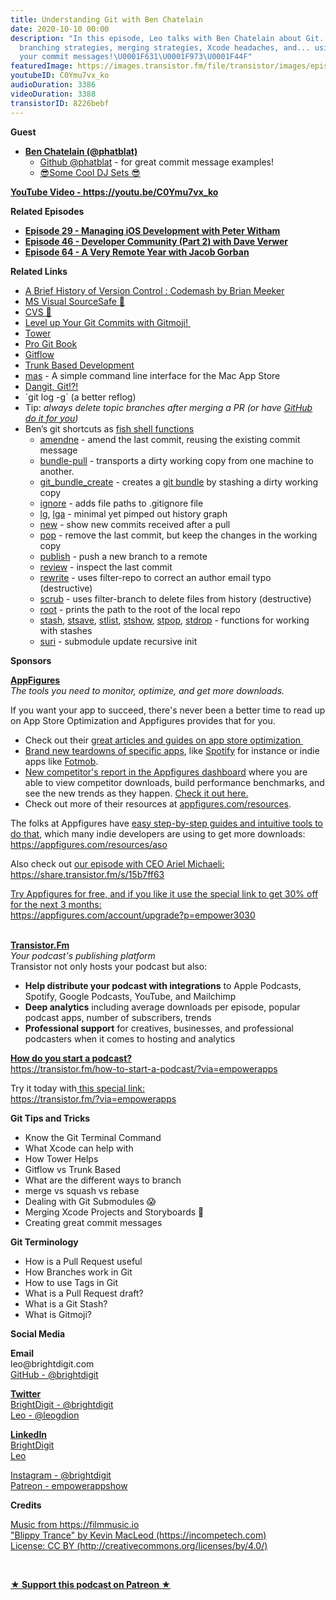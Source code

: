 ```yaml
---
title: Understanding Git with Ben Chatelain
date: 2020-10-10 00:00
description: "In this episode, Leo talks with Ben Chatelain about Git. They chat about
  branching strategies, merging strategies, Xcode headaches, and... using emojis in
  your commit messages!\U0001F631\U0001F973\U0001F44F"
featuredImage: https://images.transistor.fm/file/transistor/images/episode/365802/full_1601913251-artwork.jpg
youtubeID: C0Ymu7vx_ko
audioDuration: 3386
videoDuration: 3388
transistorID: 8226bebf
---
```

<p><b>Guest</b></p><ul><li>
<a href="https://twitter.com/phatblat"><strong>Ben Chatelain (@phatblat)</strong></a><ul>
<li>
<a href="https://github.com/phatblat">Github @phatblat</a> - for great commit message examples!</li>
<li><a href="https://www.twitch.tv/phatblat">😎Some Cool DJ Sets 😎</a></li>
</ul>
</li></ul><p><a href="https://youtu.be/C0Ymu7vx_ko"><strong>YouTube Video - https://youtu.be/C0Ymu7vx_ko</strong></a></p><p><b>Related Episodes</b></p><ul>
<li><a href="https://share.transistor.fm/s/4011273d"><strong>Episode 29 - Managing iOS Development with Peter Witham</strong></a></li>
<li><a href="https://share.transistor.fm/s/e38854fe"><strong>Episode 46 - Developer Community (Part 2) with Dave Verwer</strong></a></li>
<li><a href="https://share.transistor.fm/s/2445da70"><strong>Episode 64 - A Very Remote Year with Jacob Gorban</strong></a></li>
</ul><p><b>Related Links</b></p><ul>
<li>
<a href="https://www.pluralsight.com/courses/codemash-session-96">A Brief History of Version Control : Codemash by Brian Meeker</a> </li>
<li><a href="https://en.wikipedia.org/wiki/Microsoft_Visual_SourceSafe">MS Visual SourceSafe 👴</a></li>
<li><a href="https://en.wikipedia.org/wiki/Concurrent_Versions_System">CVS 👴</a></li>
<li><a href="https://www.youtube.com/watch?v=rCrzDaiMP4M&amp;list=PLnD_TKDSaFyVd00l0Py7LnIZxpyF9jeYj&amp;index=14">Level up Your Git Commits with Gitmoji! </a></li>
<li><a href="https://www.git-tower.com/mac">Tower</a></li>
<li><a href="https://git-scm.com/book/en/v2">Pro Git Book</a></li>
<li><a href="https://www.atlassian.com/git/tutorials/comparing-workflows/gitflow-workflow">Gitflow</a></li>
<li><a href="https://trunkbaseddevelopment.com/">Trunk Based Development</a></li>
<li>
<a href="https://github.com/mas-cli/mas">mas</a> - A simple command line interface for the Mac App Store</li>
<li><a href="%20https://dangitgit.com/en">Dangit, Git!?!</a></li>
<li>`git log -g` (a better reflog)</li>
<li>Tip: <em>always delete topic branches after merging a PR (or have </em><a href="https://docs.github.com/en/free-pro-team@latest/github/administering-a-repository/managing-the-automatic-deletion-of-branches"><em>GitHub do it for you</em></a><em>)</em>
</li>
<li>Ben’s git shortcuts as <a href="https://github.com/search?q=git+repo%3Aphatblat%2Fdotfiles+extension%3Afish&amp;type=Code&amp;ref=advsearch&amp;l=&amp;l=">fish shell functions</a><ul>
<li>
<a href="https://github.com/phatblat/dotfiles/blob/master/.config/fish/functions/amendne.fish">amendne</a> - amend the last commit, reusing the existing commit message</li>
<li>
<a href="https://github.com/phatblat/dotfiles/blob/master/.config/fish/functions/bundle-pull.fish">bundle-pull</a> - transports a dirty working copy from one machine to another. </li>
<li>
<a href="https://github.com/phatblat/dotfiles/blob/master/.config/fish/functions/git_bundle_create.fish#L37">git_bundle_create</a> - creates a <a href="https://git-scm.com/docs/git-bundle">git bundle</a> by stashing a dirty working copy</li>
<li>
<a href="https://github.com/phatblat/dotfiles/blob/master/.config/fish/functions/ignore.fish">ignore</a> - adds file paths to .gitignore file</li>
<li>
<a href="https://github.com/phatblat/dotfiles/blob/master/.config/fish/functions/lg.fish">lg</a>, <a href="https://github.com/phatblat/dotfiles/blob/master/.config/fish/functions/lga.fish">lga</a> - minimal yet pimped out history graph</li>
<li>
<a href="https://github.com/phatblat/dotfiles/blob/master/.config/fish/functions/new.fish">new</a> - show new commits received after a pull</li>
<li>
<a href="https://github.com/phatblat/dotfiles/blob/master/.config/fish/functions/pop.fish">pop</a> - remove the last commit, but keep the changes in the working copy</li>
<li>
<a href="https://github.com/phatblat/dotfiles/blob/master/.config/fish/functions/publish.fish">publish</a> - push a new branch to a remote</li>
<li>
<a href="https://github.com/phatblat/dotfiles/blob/master/.config/fish/functions/review.fish">review</a> - inspect the last commit</li>
<li>
<a href="https://github.com/phatblat/dotfiles/blob/master/.config/fish/functions/rewrite.fish">rewrite</a> - uses filter-repo to correct an author email typo (destructive)</li>
<li>
<a href="https://github.com/phatblat/dotfiles/blob/master/.config/fish/functions/scrub.fish">scrub</a> - uses filter-branch to delete files from history (destructive)</li>
<li>
<a href="https://github.com/phatblat/dotfiles/blob/master/.config/fish/functions/root.fish">root</a> - prints the path to the root of the local repo</li>
<li>
<a href="https://github.com/phatblat/dotfiles/blob/master/.config/fish/functions/stash.fish">stash</a>, <a href="https://github.com/phatblat/dotfiles/blob/master/.config/fish/functions/stsave.fish">stsave</a>, <a href="https://github.com/phatblat/dotfiles/blob/master/.config/fish/functions/stlist.fish">stlist</a>, <a href="https://github.com/phatblat/dotfiles/blob/master/.config/fish/functions/stshow.fish">stshow</a>, <a href="https://github.com/phatblat/dotfiles/blob/master/.config/fish/functions/stpop.fish">stpop</a>, <a href="https://github.com/phatblat/dotfiles/blob/master/.config/fish/functions/stdrop.fish">stdrop</a> - functions for working with stashes</li>
<li>
<a href="https://github.com/phatblat/dotfiles/blob/master/.config/fish/functions/suri.fish">suri</a> - submodule update recursive init</li>
</ul>
</li>
</ul><p><b>Sponsors</b></p><p><a href="https://appfigures.com/account/upgrade?p=empower3030"><strong>AppFigures</strong></a><strong><br></strong><em>The tools you need to monitor, optimize, and get more downloads.</em><strong></strong></p><p>If you want your app to succeed, there's never been a better time to read up on App Store Optimization and Appfigures provides that for you. </p><ul>
<li>Check out their <a href="https://appfigures.com/resources">great articles and guides on app store optimization </a>
</li>
<li>
<a href="https://appfigures.com/resources/tagged/aso-teardown">Brand new teardowns of specific apps</a>, like <a href="https://appfigures.com/resources/aso/optimization-teardown-spotify">Spotify</a> for instance or indie apps like <a href="https://appfigures.com/resources/aso/aso-teardown-fotmob">Fotmob</a>.</li>
<li>
<a href="https://appfigures.com/reports/competitors?utm_source=empowerapps">New competitor's report in the Appfigures dashboard</a> where you are able to view competitor downloads, build performance benchmarks, and see the new trends as they happen. <a href="https://appfigures.com/reports/competitors?utm_source=empowerapps">Check it out here.</a>
</li>
<li>Check out more of their resources at <a href="http://appfigures.com/resources">appfigures.com/resources</a>.</li>
</ul><p>The folks at Appfigures have <a href="https://appfigures.com/resources/aso">easy step-by-step guides and intuitive tools to do that</a>, which many indie developers are using to get more downloads:<br><a href="https://appfigures.com/resources/aso">https://appfigures.com/resources/aso</a></p><p>Also check out <a href="https://share.transistor.fm/s/15b7ff63">our episode with CEO Ariel Michaeli:<br>https://share.transistor.fm/s/15b7ff63</a></p><p><a href="https://appfigures.com/account/upgrade?p=empower3030">Try Appfigures for free, and if you like it use the special link to get 30% off for the next 3 months:</a><a href="https://www.linode.com/?r=97e09acbd5d304d87dadef749491d245e71c74e7"><br></a><a href="https://appfigures.com/account/upgrade?p=empower3030">https://appfigures.com/account/upgrade?p=empower3030</a></p><p><br><a href="https://transistor.fm/?via=empowerapps"><strong>Transistor.Fm</strong></a><br><em>Your podcast's publishing platform<br></em>Transistor not only hosts your podcast but also:</p><ul>
<li>
<strong>Help distribute your podcast with integrations</strong> to Apple Podcasts, Spotify, Google Podcasts, YouTube, and Mailchimp</li>
<li>
<strong>Deep analytics</strong> including average downloads per episode, popular podcast apps, number of subscribers, trends</li>
<li>
<strong>Professional support</strong> for creatives, businesses, and professional podcasters when it comes to hosting and analytics</li>
</ul><p><a href="https://transistor.fm/how-to-start-a-podcast/?via=empowerapps"><strong>How do you start a podcast?</strong></a><br><a href="https://transistor.fm/how-to-start-a-podcast/?via=empowerapps">https://transistor.fm/how-to-start-a-podcast/?via=empowerapps</a></p><p>Try it today with<a href="https://transistor.fm/?via=empowerapps"> this special link:</a><br><a href="https://transistor.fm/?via=empowerapps">https://transistor.fm/?via=empowerapps</a></p><p><b>Git Tips and Tricks</b></p><ul>
<li>Know the Git Terminal Command</li>
<li>What Xcode can help with</li>
<li>How Tower Helps</li>
<li>Gitflow vs Trunk Based</li>
<li>What are the different ways to branch</li>
<li>merge vs squash vs rebase</li>
<li>Dealing with Git Submodules 😱</li>
<li>Merging Xcode Projects and Storyboards 🤬</li>
<li>Creating great commit messages</li>
</ul><p><b>Git Terminology</b></p><ul>
<li>How is a Pull Request useful</li>
<li>How Branches work in Git</li>
<li>How to use Tags in Git</li>
<li>What is a Pull Request draft?</li>
<li>What is a Git Stash?</li>
<li>What is Gitmoji?</li>
</ul><p><b>Social Media</b></p><p><strong>Email</strong><br>leo@brightdigit.com<br><a href="https://github.com/brightdigit">GitHub - @brightdigit</a></p><p><a href="https://twitter.com/brightdigit"><strong>Twitter </strong><br>BrightDigit - @brightdigit</a><br><a href="https://twitter.com/leogdion">Leo - @leogdion</a></p><p><a href="https://www.linkedin.com/company/bright-digit"><strong>LinkedIn</strong><br>BrightDigit</a><br><a href="https://www.linkedin.com/in/leogdion/">Leo</a></p><p><a href="https://www.instagram.com/brightdigit/">Instagram - @brightdigit</a><br><a href="https://www.patreon.com/empowerappsshow">Patreon - empowerappshow</a></p><p><b>Credits</b></p><p><a href="https://filmmusic.io/">Music from https://filmmusic.io</a><br><a href="https://incompetech.com/">"Blippy Trance" by Kevin MacLeod (https://incompetech.com)</a><br><a href="http://creativecommons.org/licenses/by/4.0/">License: CC BY (http://creativecommons.org/licenses/by/4.0/)</a></p><p><br></p><p><strong><a href="https://www.patreon.com/empowerappsshow" rel="payment" title="★ Support this podcast on Patreon ★">★ Support this podcast on Patreon ★</a></strong></p>
      
